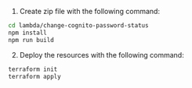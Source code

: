 1. Create zip file with the following command:

```bash
cd lambda/change-cognito-password-status
npm install
npm run build
```

2. Deploy the resources with the following command:

```bash
terraform init
terraform apply
```
